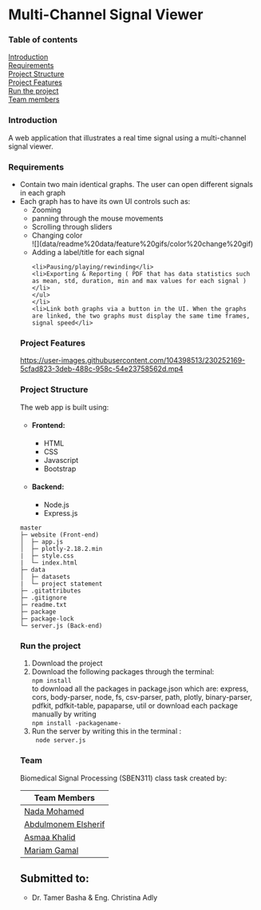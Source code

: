 <h1> Multi-Channel Signal Viewer</h1>
<h3>Table of contents</h3>
<a href="#introduction">Introduction</a><br>
<a href="#requirements">Requirements</a><br>
<a href="#projectstructure">Project Structure</a><br>
<a href="#projectfeatures">Project Features</a><br>
<a href="#runtheproject">Run the project</a><br>
<a href="#team">Team members</a><br>

<h3 id="introduction">Introduction</h3>
<p> A web application that illustrates a real time signal using a multi-channel signal viewer.</p>
<h3 id="requirements">Requirements</h3>
    <ul>
    <li>Contain two main identical graphs. The user can open different signals in each graph</li>
    <li>Each graph has to have its own UI controls such as:
    <ul> 
    <li>Zooming</li>
    <li>panning through the mouse movements</li>
    <li>Scrolling through sliders</li>
    <li>Changing color</li>
        ![](data/readme%20data/feature%20gifs/color%20change%20gif)
    <li>Adding a label/title for each signal</li>
        
    <li>Pausing/playing/rewinding</li>
    <li>Exporting & Reporting ( PDF that has data statistics such as mean, std, duration, min and max values for each signal ) </li>
    </ul>
    </li>
    <li>Link both graphs via a button in the UI. When the graphs are linked, the two graphs must display the same time frames, signal speed</li>
</ul>
<h3 id="projectfeatures">Project Features</h3>


https://user-images.githubusercontent.com/104398513/230252169-5cfad823-3deb-488c-958c-54e23758562d.mp4


<h3 id="projectstructure">Project Structure</h3>
<p>The web app is built using:
<ul>
    <li><h4>Frontend: </h4>
    <ul>
    <li>HTML</li>
    <li>CSS</li>
    <li>Javascript</li>
    <li>Bootstrap</li>
    </ul>
    </li>
    <li><h4>Backend:</h4>
    <ul>
    <li>Node.js</li>
    <li>Express.js</li>
    </ul></li>
</ul>

```
master
├─ website (Front-end)
│  ├─ app.js
│  ├─ plotly-2.18.2.min
|  ├─ style.css
|  └─ index.html
├─ data 
│  ├─ datasets
|  └─ project statement
├─ .gitattributes
├─ .gitignore
├─ readme.txt
├─ package
├─ package-lock
└─ server.js (Back-end)
```

<h3 id="runtheproject">Run the project</h3>
<ol>
<li>Download the project</li> 
<li>Download the following packages through the terminal:
<br><code>npm install</code> <br>
to download all the packages in package.json which are: express, cors, body-parser, node, fs, csv-parser, path, plotly, binary-parser, pdfkit, pdfkit-table, papaparse, util
or download each package manually by writing <br>
<code>npm install -packagename-</code>  
</li>
<li>Run the server by writing this in the terminal : 
<br><code> node server.js </code></li>
</ol>

<h3 id="team">Team</h3>
<p>Biomedical Signal Processing (SBEN311) class task created by:</p>
<table>
  <thead>
    <tr>
      <th>Team Members</th>
    </tr>
  </thead>
  <tbody>
    <tr>
      <td><a href="https://github.com/NadaAlfowey">Nada Mohamed</a></td>
    </tr>
    <tr>
      <td><a href="https://github.com/AbdulmonemElsherif">Abdulmonem Elsherif</a></td>
    </tr>
    <tr>
      <td><a href="https://github.com/asmaakhaledd">Asmaa Khalid</a></td>
    </tr>
    <tr>
      <td><a href="https://github.com/mariamgamal70">Mariam Gamal</a></td>
    </tr>
  </tbody>
</table>
<h2>Submitted to:</h2>
<ul>
<li>Dr. Tamer Basha &amp; Eng. Christina Adly</li>
</ul>
